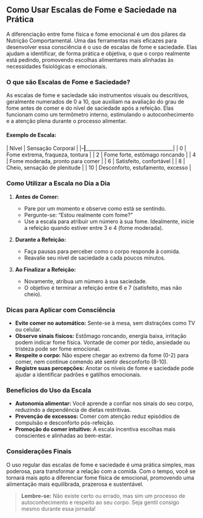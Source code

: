 
## Como Usar Escalas de Fome e Saciedade na Prática

A diferenciação entre fome física e fome emocional é um dos pilares da Nutrição Comportamental. Uma das ferramentas mais eficazes para desenvolver essa consciência é o uso de escalas de fome e saciedade. Elas ajudam a identificar, de forma prática e objetiva, o que o corpo realmente está pedindo, promovendo escolhas alimentares mais alinhadas às necessidades fisiológicas e emocionais.

### O que são Escalas de Fome e Saciedade?

As escalas de fome e saciedade são instrumentos visuais ou descritivos, geralmente numerados de 0 a 10, que auxiliam na avaliação do grau de fome antes de comer e do nível de saciedade após a refeição. Elas funcionam como um termômetro interno, estimulando o autoconhecimento e a atenção plena durante o processo alimentar.

#### Exemplo de Escala:

| Nível | Sensação Corporal                        |
|______-|__________________________________________|
| 0     | Fome extrema, fraqueza, tontura          |
| 2     | Fome forte, estômago roncando            |
| 4     | Fome moderada, pronto para comer         |
| 6     | Satisfeito, confortável                  |
| 8     | Cheio, sensação de plenitude             |
| 10    | Desconforto, estufamento, excesso        |

### Como Utilizar a Escala no Dia a Dia

1. **Antes de Comer:**  
   - Pare por um momento e observe como está se sentindo.
   - Pergunte-se: “Estou realmente com fome?”  
   - Use a escala para atribuir um número à sua fome. Idealmente, inicie a refeição quando estiver entre 3 e 4 (fome moderada).

2. **Durante a Refeição:**  
   - Faça pausas para perceber como o corpo responde à comida.
   - Reavalie seu nível de saciedade a cada poucos minutos.

3. **Ao Finalizar a Refeição:**  
   - Novamente, atribua um número à sua saciedade.
   - O objetivo é terminar a refeição entre 6 e 7 (satisfeito, mas não cheio).

### Dicas para Aplicar com Consciência

- **Evite comer no automático:** Sente-se à mesa, sem distrações como TV ou celular.
- **Observe sinais físicos:** Estômago roncando, energia baixa, irritação podem indicar fome física. Vontade de comer por tédio, ansiedade ou tristeza pode ser fome emocional.
- **Respeite o corpo:** Não espere chegar ao extremo da fome (0-2) para comer, nem continue comendo até sentir desconforto (8-10).
- **Registre suas percepções:** Anotar os níveis de fome e saciedade pode ajudar a identificar padrões e gatilhos emocionais.

### Benefícios do Uso da Escala

- **Autonomia alimentar:** Você aprende a confiar nos sinais do seu corpo, reduzindo a dependência de dietas restritivas.
- **Prevenção de excessos:** Comer com atenção reduz episódios de compulsão e desconforto pós-refeição.
- **Promoção do comer intuitivo:** A escala incentiva escolhas mais conscientes e alinhadas ao bem-estar.

### Considerações Finais

O uso regular das escalas de fome e saciedade é uma prática simples, mas poderosa, para transformar a relação com a comida. Com o tempo, você se tornará mais apto a diferenciar fome física de emocional, promovendo uma alimentação mais equilibrada, prazerosa e sustentável.

> **Lembre-se:** Não existe certo ou errado, mas sim um processo de autoconhecimento e respeito ao seu corpo. Seja gentil consigo mesmo durante essa jornada!
```
